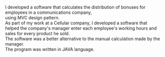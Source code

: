I developed a software that calculates the distribution of bonuses for employees in a communications company,      
using MVC design pattern.             
As part of my work at a Cellular company,    I developed a software that helped the 
company's manager enter each employee's working hours and sales for every product he sold.   
The software was a better alternative to the manual calculation made by the manager.    
The program was written in JAVA language.

 




